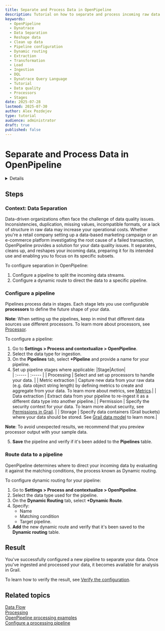 ```yaml
---
title: Separate and Process Data in OpenPipeline
description: Tutorial on how to separate and process incoming raw data in OpenPipeline for further use
keywords:
  - OpenPipeline   
  - Dynatrace     
  - Data Separation
  - Reshape data
  - Clean up data
  - Pipeline configuration
  - Dynamic routing
  - Extraction
  - Transformation
  - Load
  - Ingestion
  - DQL
  - Dynatrace Query Language
  - Tutorial
  - Data quality
  - Processors
  - Stages
date: 2025-07-28
lastmod: 2025-07-30
author: Alex Pozdejev
type: tutorial
audience: administrator
draft: true
published: false
---
```


# Separate and Process Data in OpenPipeline
<details> 
## Before you begin




### Who this is for

This tutorial is intended for Dynatrace administrators controlling data ingestion configuration.

### What you will learn

In this tutorial, you'll learn how to separate and process your incoming raw data using OpenPipeline.

### Use cases

   * Preparation, transformation, and data storage in Grail.

### Prior knowledge

   * [Dynatrace Query Language](https://docs.dynatrace.com/docs/discover-dynatrace/references/dynatrace-query-language)

### Prerequisites

   * Latest Dynatrace environment
   * Raw data for ingestion

### Applies to

   * Davis AI
   * Grail 
   * Notebooks

### Glossary

|Term|Description| 
|:-----|:------|
|Ingest sources| Data source for a data type, collecting data from the provider for the Dynatrace Platform.|
|Pipeline| Collection of processing instructions to structure, separate, and store data.|
|Processor| Pre-formatted processing instructions to apply to the data in the pipeline.|
|Routing| Assignation of data to a pipeline, based either on matching conditions (dynamic routing) or directly configured (static).|
|Stage| Part of the pipeline processing sequence defined by the processors it contains.|

</details>

## Steps

### Context: Data Separation

Data-driven organizations often face the challenge of data quality issues. Inconsistencies, duplication, missing values, incompatible formats, or a lack of structure in raw data may increase your operational costs. Whether you're a retail company setting up a data-based marketing campaign or an e-commerce platform investigating the root cause of a failed transaction, OpenPipeline provides a solution for your data quality issues. It separates, cleans up, and reshapes your incoming data, preparing it for its intended use and enabling you to focus on its specific subsets. 

To configure separation in OpenPipeline:

1. Configure a pipeline to split the incoming data streams.
2. Configure a dynamic route to direct the data to a specific pipeline.

### Configure a pipeline

Pipelines process data in stages. Each stage lets you use configurable **processors** to define the future shape of your data. 

**Note**: When setting up the pipelines, keep in mind that different data sources use different processors. To learn more about processors, see [Processor](https://docs.dynatrace.com/docs/shortlink/openpipeline-processing#processor).

To configure a pipeline:
1. Go to **Settings > Process and contextualize > OpenPipeline**.
2. Select the data type for ingestion.
3. On the **Pipelines** tab, select **+Pipeline** and provide a name for your pipeline.
4. Set up pipeline stages where applicable:
|Stage|Action|  
| :----- | :----- |
| Processing | Select and set up processors to handle your data.  |
| Metric extraction | Capture new data from your raw data (e.g. data object string length) by defining metrics to create and aggregate from your data. To learn more about metrics, see [Metrics](https://docs.dynatrace.com/docs/analyze-explore-automate/metrics).|
| Data extraction | Extract data from your pipeline to re-ingest it as a different data type into another pipeline.|
| Permission | Specify the security context for your data. To learn more about security, see [Permissions in Grail](https://docs.dynatrace.com/docs/discover-dynatrace/platform/grail/data-model/assign-permissions-in-grail#grail-permissions-record). |
| Storage | Specify data containers (Grail buckets) where your data should be stored. See [Grail data model](https://docs.dynatrace.com/docs/discover-dynatrace/platform/grail/data-model) to learn more.|

**Note**: To avoid unexpected results, we recommend that you preview processor output with your sample data.

5.  **Save** the pipeline and verify if it's been added to the **Pipelines** table.

### Route data to a pipeline

OpenPipeline determines where to direct your incoming data by evaluating it against the matching conditions, the process known as Dynamic routing. 

To configure dynamic routing for your pipeline:
1. Go to **Settings > Process and contextualize > OpenPipeline**.
2. Select the data type used for the pipeline.
3. On the **Dynamic Routing** tab, select **+Dynamic Route**.
4. Specify:
   * Name
   * Matching condition
   * Target pipeline.
5. **Add** the new dynamic route and verify that it's been saved to the **Dynamic routing** table.

## Result

You've successfully configured a new pipeline to separate your data. Once you've ingested and processed your data, it becomes available for analysis in Grail. 

To learn how to verify the result, see [Verify the configuration](https://docs.dynatrace.com/docs/shortlink/openpipeline-log-processing#verify).

## Related topics
[Data Flow](https://docs.dynatrace.com/docs/discover-dynatrace/platform/openpipeline/concepts/data-flow) \
[Processing](https://docs.dynatrace.com/docs/shortlink/openpipeline-processing) \
[OpenPipeline processing examples](https://docs.dynatrace.com/docs/discover-dynatrace/platform/openpipeline/use-cases/processing-examples) \
[Configure a processing pipeline](https://docs.dynatrace.com/docs/discover-dynatrace/platform/openpipeline/getting-started/tutorial-configure-processing)
